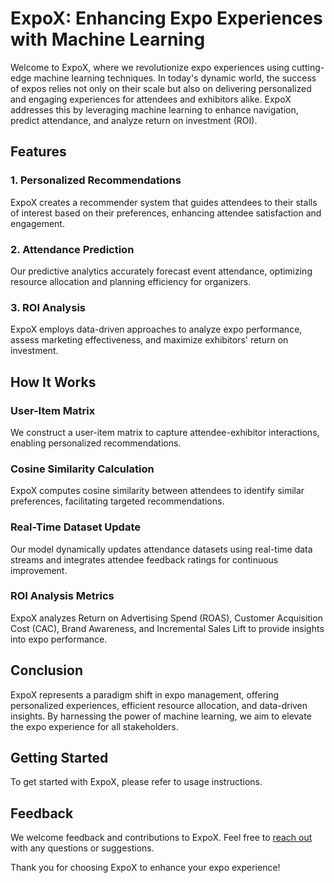 # ExpoX: Enhancing Expo Experiences with Machine Learning

Welcome to ExpoX, where we revolutionize expo experiences using cutting-edge machine learning techniques. In today's dynamic world, the success of expos relies not only on their scale but also on delivering personalized and engaging experiences for attendees and exhibitors alike. ExpoX addresses this by leveraging machine learning to enhance navigation, predict attendance, and analyze return on investment (ROI).

## Features

### 1. Personalized Recommendations
ExpoX creates a recommender system that guides attendees to their stalls of interest based on their preferences, enhancing attendee satisfaction and engagement.

### 2. Attendance Prediction
Our predictive analytics accurately forecast event attendance, optimizing resource allocation and planning efficiency for organizers.

### 3. ROI Analysis
ExpoX employs data-driven approaches to analyze expo performance, assess marketing effectiveness, and maximize exhibitors' return on investment.

## How It Works

### User-Item Matrix
We construct a user-item matrix to capture attendee-exhibitor interactions, enabling personalized recommendations.

### Cosine Similarity Calculation
ExpoX computes cosine similarity between attendees to identify similar preferences, facilitating targeted recommendations.

### Real-Time Dataset Update
Our model dynamically updates attendance datasets using real-time data streams and integrates attendee feedback ratings for continuous improvement.

### ROI Analysis Metrics
ExpoX analyzes Return on Advertising Spend (ROAS), Customer Acquisition Cost (CAC), Brand Awareness, and Incremental Sales Lift to provide insights into expo performance.

## Conclusion

ExpoX represents a paradigm shift in expo management, offering personalized experiences, efficient resource allocation, and data-driven insights. By harnessing the power of machine learning, we aim to elevate the expo experience for all stakeholders.

## Getting Started

To get started with ExpoX, please refer to usage instructions.

## Feedback

We welcome feedback and contributions to ExpoX. Feel free to [reach out](contact_information) with any questions or suggestions.

Thank you for choosing ExpoX to enhance your expo experience!
